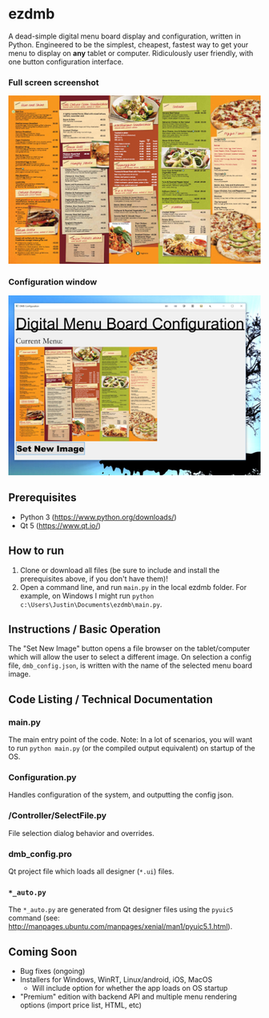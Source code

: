 # ezdmb
A dead-simple digital menu board display and configuration, written in Python.  Engineered to be the simplest, cheapest, fastest way to get your menu to display on **any** tablet or computer.  Ridiculously user friendly, with one button configuration interface.
### Full screen screenshot
![Full Screen Menu Image](/Images/354580462_orig.jpg)
### Configuration window
![Configuration Window](/Images/ezdmb1.PNG)

## Prerequisites
- Python 3 (https://www.python.org/downloads/)
- Qt 5 (https://www.qt.io/)

## How to run
1. Clone or download all files (be sure to include and install the prerequisites above, if you don't have them)!
2. Open a command line, and run `main.py` in the local ezdmb folder.  For example, on Windows I might run `python c:\Users\Justin\Documents\ezdmb\main.py`.

## Instructions / Basic Operation
The "Set New Image" button opens a file browser on the tablet/computer which will allow the user to select a different image.  On selection a config file, `dmb_config.json`, is written with the name of the selected menu board image.

## Code Listing / Technical Documentation

### main.py
The main entry point of the code.  Note:  In a lot of scenarios, you will want to run `python main.py` (or the compiled output equivalent) on startup of the OS.

### Configuration.py
Handles configuration of the system, and outputting the config json.

### /Controller/SelectFile.py
File selection dialog behavior and overrides.

### dmb_config.pro
Qt project file which loads all designer (`*.ui`) files.

### `*_auto.py`
The `*_auto.py` are generated from Qt designer files using the `pyuic5` command (see: http://manpages.ubuntu.com/manpages/xenial/man1/pyuic5.1.html). 

## Coming Soon
- Bug fixes (ongoing)
- Installers for Windows, WinRT, Linux/android, iOS, MacOS
  - Will include option for whether the app loads on OS startup
- "Premium" edition with backend API and multiple menu rendering options (import price list, HTML, etc)